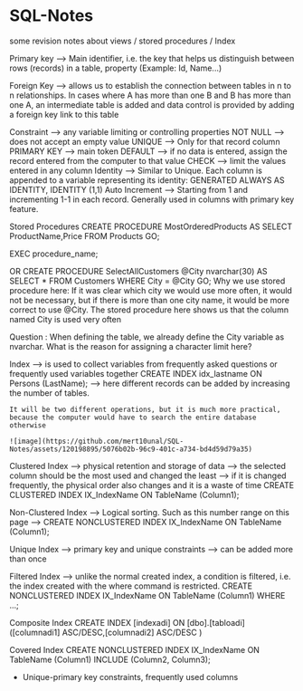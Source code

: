 # SQL-Notes
some revision notes about views / stored procedures / Index

Primary key
--> Main identifier, i.e. the key that helps us distinguish between rows (records) in a table, property (Example: Id, Name...)

Foreign Key
--> allows us to establish the connection between tables in n to n relationships. In cases where A has more than one B and B has more than one A, an intermediate table is added and data control is provided by adding a foreign key link to this table

Constraint
--> any variable limiting or controlling properties
    NOT NULL --> does not accept an empty value
    UNIQUE --> Only for that record column
    PRIMARY KEY --> main token
    DEFAULT --> if no data is entered, assign the record entered from the computer to that value
    CHECK --> limit the values entered in any column
    Identity --> Similar to Unique. Each column is appended to a variable representing its identity: GENERATED ALWAYS AS IDENTITY, IDENTITY (1,1) 
    Auto Increment --> Starting from 1 and incrementing 1-1 in each record. Generally used in columns with primary key feature.

Stored Procedures
CREATE PROCEDURE MostOrderedProducts
AS
SELECT ProductName,Price FROM Products
GO;

EXEC procedure_name;

OR
CREATE PROCEDURE SelectAllCustomers @City nvarchar(30)
AS
SELECT * FROM Customers WHERE City = @City
GO;
Why we use stored procedure here: If it was clear which city we would use more often, it would not be necessary, but if there is more than one city name, it would be more correct to use @City. The stored procedure here shows us that the column named City is used very often

Question : When defining the table, we already define the City variable as nvarchar. What is the reason for assigning a character limit here?

Index
--> is used to collect variables from frequently asked questions or frequently used variables together
    CREATE INDEX idx_lastname
    ON Persons (LastName); --> here different records can be added by increasing the number of tables.
    
    It will be two different operations, but it is much more practical, because the computer would have to search the entire database otherwise
    
    ![image](https://github.com/mert10unal/SQL-Notes/assets/120198895/5076b02b-96c9-401c-a734-bd4d59d79a35)

Clustered Index
--> physical retention and storage of data
--> the selected column should be the most used and changed the least --> if it is changed frequently, the physical order also changes and it is a waste of time
CREATE CLUSTERED INDEX IX_IndexName ON TableName (Column1);

Non-Clustered Index
--> Logical sorting. Such as this number range on this page
--> CREATE NONCLUSTERED INDEX IX_IndexName ON TableName (Column1);

Unique Index
--> primary key and unique constraints
--> can be added more than once

Filtered Index
--> unlike the normal created index, a condition is filtered, i.e. the index created with the where command is restricted.
CREATE NONCLUSTERED INDEX IX_IndexName ON TableName (Column1) WHERE ...;

Composite Index
CREATE INDEX [indexadi] ON [dbo].[tabloadi] ([columnadi1] ASC/DESC,[columnadi2] ASC/DESC )

Covered Index
CREATE NONCLUSTERED INDEX IX_IndexName ON TableName (Column1) INCLUDE (Column2, Column3);


* Unique-primary key constraints, frequently used columns


